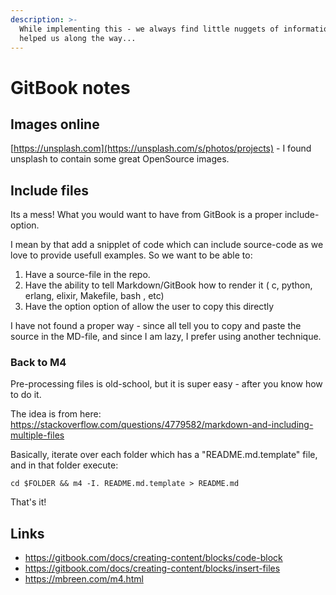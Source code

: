 ```yaml
---
description: >-
  While implementing this - we always find little nuggets of information which
  helped us along the way...
---
```


# GitBook notes

## Images online

[https://unsplash.com](https://unsplash.com/s/photos/projects) - I found unsplash to contain some great OpenSource images.

## Include files

Its a mess!
What you would want to have from GitBook is a proper include-option.

I mean by that add a snipplet of code which can include source-code as we love to provide usefull examples.
So we want to be able to:

1. Have a source-file in the repo.
2. Have the ability to tell Markdown/GitBook how to render it ( c, python, erlang, elixir, Makefile, bash , etc)
3. Have the option option of allow the user to copy this directly

I have not found a proper way - since all tell you to copy and paste the source in the MD-file, and since I am
lazy, I prefer using another technique.

### Back to M4

Pre-processing files is old-school, but it is super easy - after you know how to do it.

The idea is from here: https://stackoverflow.com/questions/4779582/markdown-and-including-multiple-files

Basically, iterate over each folder which has a "README.md.template" file, and in that folder execute:

```
cd $FOLDER && m4 -I. README.md.template > README.md
```

That's it!


## Links

- https://gitbook.com/docs/creating-content/blocks/code-block
- https://gitbook.com/docs/creating-content/blocks/insert-files
- https://mbreen.com/m4.html



